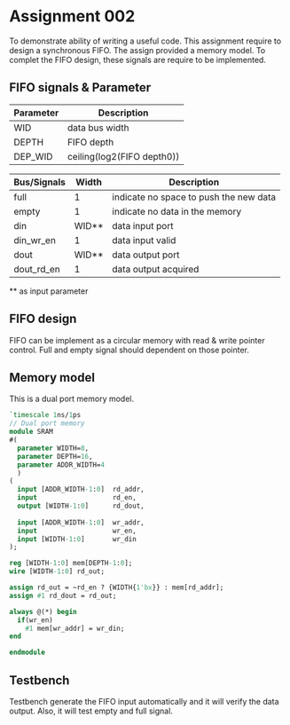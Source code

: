 # Assignment 002
To demonstrate ability of writing a useful code. This assignment require to design a synchronous FIFO.
The assign provided a memory model. To complet the FIFO design, these signals are require to be implemented.

## FIFO signals & Parameter
| Parameter | Description |
| -         | -           |
| WID       | data bus width | 
| DEPTH     | FIFO depth  |
| DEP_WID   | ceiling(log2(FIFO depth0)) |

| Bus/Signals | Width | Description |
| ----------- | ------| ----------- |
| full        | 1     | indicate no space to push the new data |
| empty       | 1     | indicate no data in the memory |
| din         | WID**     | data input port |
| din_wr_en    | 1     | data input valid | 
| dout        | WID**     | data output port |
| dout_rd_en    | 1| data output acquired | 

** as input parameter 

## FIFO design
FIFO can be implement as a circular memory with read & write pointer control.
Full and empty signal should dependent on those pointer.

## Memory model
This is a dual port memory model.
```sv
`timescale 1ns/1ps
// Dual port memory
module SRAM
#(
  parameter WIDTH=8,
  parameter DEPTH=16,
  parameter ADDR_WIDTH=4
  )
(
  input [ADDR_WIDTH-1:0]  rd_addr,
  input                   rd_en,
  output [WIDTH-1:0]      rd_dout,
  
  input [ADDR_WIDTH-1:0]  wr_addr,
  input                   wr_en,
  input [WIDTH-1:0]       wr_din
);

reg [WIDTH-1:0] mem[DEPTH-1:0];
wire [WIDTH-1:0] rd_out;

assign rd_out = ~rd_en ? {WIDTH{1'bx}} : mem[rd_addr];
assign #1 rd_dout = rd_out;

always @(*) begin
  if(wr_en)
    #1 mem[wr_addr] = wr_din;
end

endmodule
```

## Testbench
Testbench generate the FIFO input automatically and it will verify the data output.
Also, it will test empty and full signal.
